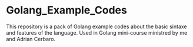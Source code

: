 # Golang_Example_Codes
This repository is a pack of Golang example codes about the basic sintaxe and features of the language. Used in Golang mini-course ministred by me and Adrian Cerbaro.

